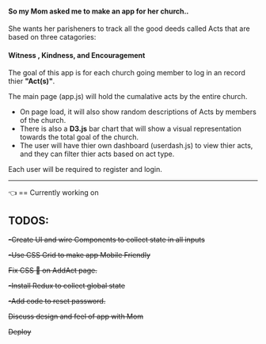 #### So my Mom asked me to make an app for her church.. 

She wants her parisheners to track all the good deeds called Acts that are based on three catagories: 
  #### Witness , Kindness, and Encouragement

The goal of this app is for each church going member to log in an record thier **"Act(s)"**. 

The main page (app.js) will hold the cumalative acts by the entire church.

+ On page load, it will also show random descriptions of Acts by members of the church. 
+ There is also a **D3.js** bar chart that will show a visual representation towards the total goal of the church. 
+ The user will have thier own dashboard (userdash.js) to view thier acts, and they can filter thier acts based on act type. 

Each user will be required to register and login. 

---
:point_left: == Currently working on
## TODOS:
  ~~-Create UI and wire Components to collect state in all inputs~~

  ~~-Use CSS Grid to make app Mobile Friendly~~

  ~~Fix CSS :bug: on AddAct page.~~

  ~~-Install Redux to collect global state~~

  ~~-Add code to reset password.~~

  ~~Discuss design and feel of app with Mom~~
  
  ~~Deploy~~